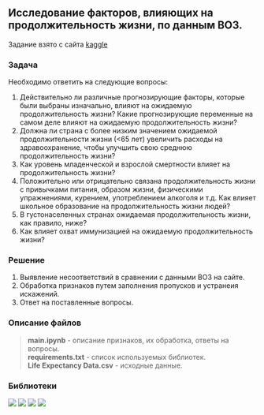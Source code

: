 ## Исследование факторов, влияющих на продолжительность жизни, по данным ВОЗ.

Задание взято с сайта [kaggle](https://www.kaggle.com/datasets/kumarajarshi/life-expectancy-who)

### Задача

Необходимо ответить на следующие вопросы:
1. Действительно ли различные прогнозирующие факторы, которые были выбраны изначально, влияют на ожидаемую продолжительность жизни? Какие прогнозирующие переменные на самом деле влияют на ожидаемую продолжительность жизни?   
2. Должна ли страна с более низким значением ожидаемой продолжительности жизни (<65 лет) увеличить расходы на здравоохранение, чтобы улучшить свою среднюю продолжительность жизни?   
3. Как уровень младенческой и взрослой смертности влияет на продолжительность жизни?   
4. Положительно или отрицательно связана продолжительность жизни с привычками питания, образом жизни, физическими упражнениями, курением, употреблением алкоголя и т.д. Как влияет школьное образование на продолжительность жизни людей? 
5. В густонаселенных странах ожидаемая продолжительность жизни, как правило, ниже?   
6. Как влияет охват иммунизацией на ожидаемую продолжительность жизни? 

### Решение

1. Выявление несоответствий в сравнении с данными ВОЗ на сайте.   
2. Обработка признаков путем заполнения пропусков и устранеия искажений.    
3. Ответ на поставленные вопросы.

### Описание файлов

>__main.ipynb__ - описание признаков, их обработка, ответы на вопросы.   
__requirements.txt__ - список используемых библиотек.   
__Life Expectancy Data.csv__ - исходные данные.

### Библиотеки

<div id="badges">
  <img src="https://img.shields.io/badge/pandas-black?style=for-the-badge&logo=pandas"/>
  <img src="https://img.shields.io/badge/numpy-black?style=for-the-badge&logo=numpy"/>
  <img src="https://img.shields.io/badge/matplotlib-black?style=for-the-badge&logo=matplotlib"/>
  <img src="https://img.shields.io/badge/seaborn-black?style=for-the-badge&logo=seaborn"/>
</div>
